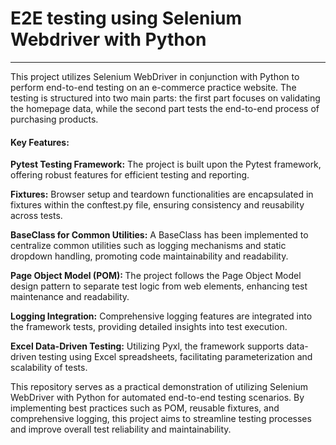 # <b>E2E testing using Selenium Webdriver with Python </b>
------------------------------------------------------------------------------------------------------------------------------------------------------------------------


This project utilizes Selenium WebDriver in conjunction with Python to perform end-to-end testing on an e-commerce practice website. The testing is structured into two main parts: the first part focuses on validating the homepage data, while the second part tests the end-to-end process of purchasing products.

#### <b>Key Features: </b>

<b>Pytest Testing Framework:</b> The project is built upon the Pytest framework, offering robust features for efficient testing and reporting.

<b>Fixtures:</b> Browser setup and teardown functionalities are encapsulated in fixtures within the conftest.py file, ensuring consistency and reusability across tests.

<b>BaseClass for Common Utilities:</b> A BaseClass has been implemented to centralize common utilities such as logging mechanisms and static dropdown handling, promoting code maintainability and readability.

<b>Page Object Model (POM): </b> The project follows the Page Object Model design pattern to separate test logic from web elements, enhancing test maintenance and readability.

<b>Logging Integration:</b> Comprehensive logging features are integrated into the framework tests, providing detailed insights into test execution. 

<b>Excel Data-Driven Testing:</b> Utilizing Pyxl, the framework supports data-driven testing using Excel spreadsheets, facilitating parameterization and scalability of tests.

This repository serves as a practical demonstration of utilizing Selenium WebDriver with Python for automated end-to-end testing scenarios. By implementing best practices such as POM, reusable fixtures, and comprehensive logging, this project aims to streamline testing processes and improve overall test reliability and maintainability. 


